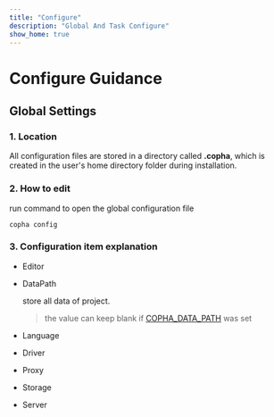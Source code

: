 ```yaml
---
title: "Configure"
description: "Global And Task Configure"
show_home: true
---
```


# Configure Guidance

## Global Settings
### 1. Location
All configuration files are stored in a directory called **.copha**, which is created in the user's home directory folder during installation.

### 2. How to edit

run command to open the global configuration file
```
copha config
```

### 3. Configuration item explanation


- Editor
- DataPath

    store all data of project.
    > the value can keep blank if [COPHA_DATA_PATH](/env#COPHA_DATA_PATH) was set
- Language
- Driver
- Proxy
- Storage
- Server
